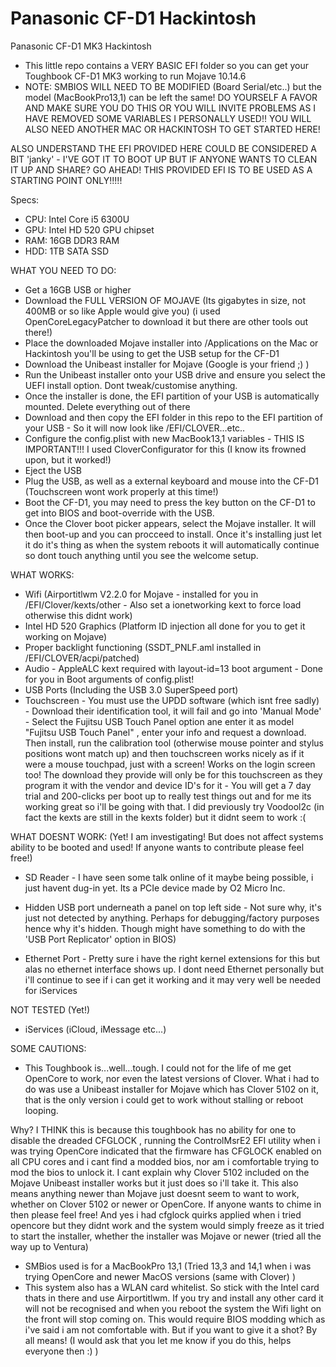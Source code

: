 # Panasonic CF-D1 Hackintosh
Panasonic CF-D1 MK3 Hackintosh
* This little repo contains a VERY BASIC EFI folder so you can get your Toughbook CF-D1 MK3 working to run Mojave 10.14.6
* NOTE: SMBIOS WILL NEED TO BE MODIFIED (Board Serial/etc..) but the model (MacBookPro13,1) can be left the same! DO YOURSELF A FAVOR AND MAKE SURE YOU DO THIS OR YOU WILL INVITE PROBLEMS AS I HAVE REMOVED SOME VARIABLES I PERSONALLY USED!!
YOU WILL ALSO NEED ANOTHER MAC OR HACKINTOSH TO GET STARTED HERE!

ALSO UNDERSTAND THE EFI PROVIDED HERE COULD BE CONSIDERED A BIT 'janky' - I'VE GOT IT TO BOOT UP BUT IF ANYONE WANTS TO CLEAN IT UP AND SHARE? GO AHEAD! THIS PROVIDED EFI IS TO BE USED AS A STARTING POINT ONLY!!!!!

Specs:
* CPU: Intel Core i5 6300U
* GPU: Intel HD 520 GPU chipset
* RAM: 16GB DDR3 RAM
* HDD: 1TB SATA SSD

WHAT YOU NEED TO DO:
* Get a 16GB USB or higher
* Download the FULL VERSION OF MOJAVE (Its gigabytes in size, not 400MB or so like Apple would give you) (i used OpenCoreLegacyPatcher to download it but there are other tools out there!)
* Place the downloaded Mojave installer into /Applications on the Mac or Hackintosh you'll be using to get the USB setup for the CF-D1
* Download the Unibeast installer for Mojave (Google is your friend ;) )
* Run the Unibeast installer onto your USB drive and ensure you select the UEFI install option. Dont tweak/customise anything.
* Once the installer is done, the EFI partition of your USB is automatically mounted. Delete everything out of there
* Download and then copy the EFI folder in this repo to the EFI partition of your USB - So it will now look like /EFI/CLOVER...etc..
* Configure the config.plist with new MacBook13,1 variables - THIS IS IMPORTANT!!! I used CloverConfigurator for this (I know its frowned upon, but it worked!)
* Eject the USB
* Plug the USB, as well as a external keyboard and mouse into the CF-D1 (Touchscreen wont work properly at this time!)
* Boot the CF-D1, you may need to press the key button on the CF-D1 to get into BIOS and boot-override with the USB.
* Once the Clover boot picker appears, select the Mojave installer. It will then boot-up and you can procceed to install. Once it's installing just let it do it's thing as when the system reboots it will automatically continue so dont touch anything until you see the welcome setup.

WHAT WORKS:
* Wifi (Airportitlwm V2.2.0 for Mojave - installed for you in /EFI/Clover/kexts/other - Also set a ionetworking kext to force load otherwise this didnt work)
* Intel HD 520 Graphics (Platform ID injection all done for you to get it working on Mojave)
* Proper backlight functioning (SSDT_PNLF.aml installed in /EFI/CLOVER/acpi/patched)
* Audio - AppleALC kext required with layout-id=13 boot argument - Done for you in Boot arguments of config.plist!
* USB Ports (Including the USB 3.0 SuperSpeed port)
* Touchscreen - You must use the UPDD software (which isnt free sadly) - Download their identification tool, it will fail and go into 'Manual Mode' - Select the Fujitsu USB Touch Panel option ane enter it as model "Fujitsu USB Touch Panel" , enter your info and request a download. Then install, run the calibration tool (otherwise mouse pointer and stylus positions wont match up) and then touchscreen works nicely as if it were a mouse touchpad, just with a screen! Works on the login screen too! The download they provide will only be for this touchscreen as they program it with the vendor and device ID's for it - You will get a 7 day trial and 200-clicks per boot up to really test things out and for me its working great so i'll be going with that. I did previously try Voodool2c (in fact the kexts are still in the kexts folder) but it didnt seem to work :(

WHAT DOESNT WORK: (Yet! I am investigating! But does not affect systems ability to be booted and used! If anyone wants to contribute please feel free!)
* SD Reader - I have seen some talk online of it maybe being possible, i just havent dug-in yet. Its a PCIe device made by O2 Micro Inc.

* Hidden USB port underneath a panel on top left side - Not sure why, it's just not detected by anything. Perhaps for debugging/factory purposes hence why it's hidden. Though might have something to do with the 'USB Port Replicator' option in BIOS)

* Ethernet Port - Pretty sure i have the right kernel extensions for this but alas no ethernet interface shows up. I dont need Ethernet personally but i'll continue to see if i can get it working and it may very well be needed for iServices

NOT TESTED (Yet!)

* iServices (iCloud, iMessage etc...)

SOME CAUTIONS:
* This Toughbook is...well...tough. I could not for the life of me get OpenCore to work, nor even the latest versions of Clover. What i had to do was use a Unibeast installer for Mojave which has Clover 5102 on it, that is the only version i could get to work without stalling or reboot looping.

Why? I THINK this is because this toughbook has no ability for one to disable the dreaded CFGLOCK , running the ControlMsrE2 EFI utility when i was trying OpenCore indicated that the firmware has CFGLOCK enabled on all CPU cores and i cant find a modded bios, nor am i comfortable trying to mod the bios to unlock it. I cant explain why Clover 5102 included on the Mojave Unibeast installer works but it just does so i'll take it. This also means anything newer than Mojave just doesnt seem to want to work, whether on Clover 5102 or newer or OpenCore. If anyone wants to chime in then please feel free! And yes i had cfglock quirks applied when i tried opencore but they didnt work and the system would simply freeze as it tried to start the installer, whether the installer was Mojave or newer (tried all the way up to Ventura)

* SMBios used is for a MacBookPro 13,1 (Tried 13,3 and 14,1 when i was trying OpenCore and newer MacOS versions (same with Clover) ) 
* This system also has a WLAN card whitelist. So stick with the Intel card thats in there and use Airportitlwm. If you try and install any other card it will not be recognised and when you reboot the system the Wifi light on the front will stop coming on. This would require BIOS modding which as i've said i am not comfortable with. But if you want to give it a shot? By all means! (I would ask that you let me know if you do this, helps everyone then :) )
